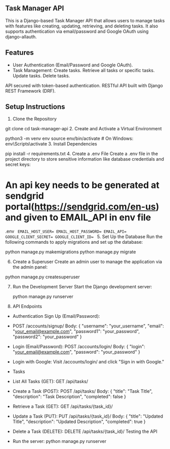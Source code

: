 ## Task Manager API

This is a Django-based Task Manager API that allows users to manage tasks with features like creating, updating, retrieving, and deleting tasks. It also supports authentication via email/password and Google OAuth using django-allauth.

## Features

- User Authentication (Email/Password and Google OAuth).
- Task Management:
  Create tasks.
  Retrieve all tasks or specific tasks.
  Update tasks.
  Delete tasks.

API secured with token-based authentication.
RESTful API built with Django REST Framework (DRF).

## Setup Instructions

1. Clone the Repository

git clone
cd task-manager-api 2. Create and Activate a Virtual Environment

python3 -m venv env
source env/bin/activate # On Windows: env\Scripts\activate 3. Install Dependencies

pip install -r requirements.txt 4. Create a .env File
Create a .env file in the project directory to store sensitive information like database credentials and secret keys:

# An api key needs to be generated at sendgrid portal(https://sendgrid.com/en-us) and given to EMAIL_API in env file

.env
<code>
EMAIL_HOST_USER=
EMAIL_HOST_PASSWORD=
EMAIL_API=
GOOGLE_CLIENT_SECRET=
GOOGLE_CLIENT_ID=
</code>
5. Set Up the Database
   Run the following commands to apply migrations and set up the database:

python manage.py makemigrations
python manage.py migrate

6. Create a Superuser
   Create an admin user to manage the application via the admin panel:

python manage.py createsuperuser

7. Run the Development Server
   Start the Django development server:

   python manage.py runserver

8. API Endpoints

- Authentication
  Sign Up (Email/Password):

* POST /accounts/signup/
  Body: {
  "username": "your_username",
  "email": "your_email@example.com",
  "password1": "your_password",
  "password2": "your_password"
  }

* Login (Email/Password):
  POST /accounts/login/
  Body: {
  "login": "your_email@example.com",
  "password": "your_password"
  }

* Login with Google: Visit /accounts/login/ and click "Sign in with Google."

- Tasks

* List All Tasks (GET):
  GET /api/tasks/

* Create a Task (POST):
  POST /api/tasks/
  Body: {
  "title": "Task Title",
  "description": "Task Description",
  "completed": false
  }

* Retrieve a Task (GET):
  GET /api/tasks/{task_id}/

* Update a Task (PUT):
  PUT /api/tasks/{task_id}/
  Body: {
  "title": "Updated Title",
  "description": "Updated Description",
  "completed": true
  }

* Delete a Task (DELETE):
  DELETE /api/tasks/{task_id}/
  Testing the API

* Run the server:
  python manage.py runserver
